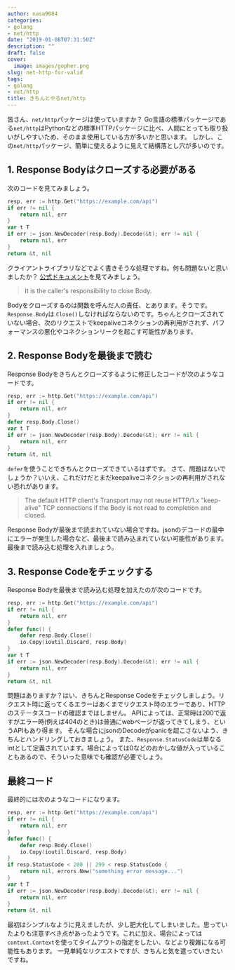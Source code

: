 ```yaml
---
author: nasa9084
categories:
- golang
- net/http
date: "2019-01-08T07:31:50Z"
description: ""
draft: false
cover:
  image: images/gopher.png
slug: net-http-for-valid
tags:
- golang
- net/http
title: きちんとやるnet/http
---
```



皆さん、`net/http`パッケージは使っていますか？
Go言語の標準パッケージである`net/http`はPythonなどの標準HTTPパッケージに比べ、人間にとっても取り扱いがしやすいため、そのまま使用している方が多いかと思います。
しかし、この`net/http`パッケージ、簡単に使えるように見えて結構落とし穴が多いのです。

## 1. Response Bodyはクローズする必要がある

次のコードを見てみましょう。

``` go
resp, err := http.Get("https://example.com/api")
if err != nil {
    return nil, err
}
var t T
if err := json.NewDecoder(resp.Body).Decode(&t); err != nil {
    return nil, err
}
return &t, nil
```

クライアントライブラリなどでよく書きそうな処理ですね。何も問題ないと思いましたか？
[公式ドキュメント](https://golang.org/pkg/net/http/#Response.Body)を見てみましょう。

> It is the caller's responsibility to close Body.

Bodyをクローズするのは関数を呼んだ人の責任、とあります。そうです。`Response.Body`は `Close()`しなければならないのです。ちゃんとクローズされていない場合、次のリクエストでkeepaliveコネクションの再利用がされず、パフォーマンスの悪化やコネクションリークを起こす可能性があります。

## 2. Response Bodyを最後まで読む

Response Bodyをきちんとクローズするように修正したコードが次のようなコードです。

``` go
resp, err := http.Get("https://example.com/api")
if err != nil {
    return nil, err
}
defer resp.Body.Close()
var t T
if err := json.NewDecoder(resp.Body).Decode(&t); err != nil {
    return nil, err
}
return &t, nil
```

`defer`を使うことできちんとクローズできているはずです。
さて、問題はないでしょうか？いいえ、これだけだとまだkeepaliveコネクションの再利用がされない恐れがあります。

>  The default HTTP client's Transport may not reuse HTTP/1.x "keep-alive" TCP connections if the Body is not read to completion and closed.

Response Bodyが最後まで読まれていない場合ですね。jsonのデコードの最中にエラーが発生した場合など、最後まで読み込まれていない可能性があります。最後まで読み込む処理を入れましょう。

## 3. Response Codeをチェックする

Response Bodyを最後まで読み込む処理を加えたのが次のコードです。

``` go
resp, err := http.Get("https://example.com/api")
if err != nil {
    return nil, err
}
defer func() {
    defer resp.Body.Close()
    io.Copy(ioutil.Discard, resp.Body)
}
var t T
if err := json.NewDecoder(resp.Body).Decode(&t); err != nil {
    return nil, err
}
return &t, nil
```

問題はありますか？はい、きちんとResponse Codeをチェックしましょう。リクエスト時に返ってくるエラーはあくまでリクエスト時のエラーであり、HTTPのステータスコードの確認まではしません。
APIによっては、正常時は200で返すがエラー時(例えば404のとき)は普通にwebページが返ってきてしまう、というAPIもあり得ます。
そんな場合にjsonのDecodeがpanicを起こさないよう、きちんとハンドリングしておきましょう。
また、`Response.StatusCode`は単なるintとして定義されています。場合によっては0などのおかしな値が入っていることもあるので、そういった意味でも確認が必要でしょう。

## 最終コード

最終的には次のようなコードになります。

``` go
resp, err := http.Get("https://example.com/api")
if err != nil {
    return nil, err
}
defer func() {
    defer resp.Body.Close()
    io.Copy(ioutil.Discard, resp.Body)
}
if resp.StatusCode < 200 || 299 < resp.StatusCode {
    return nil, errors.New("something error message...")
}
var t T
if err := json.NewDecoder(resp.Body).Decode(&t); err != nil {
    return nil, err
}
return &t, nil
```

最初はシンプルなように見えましたが、少し肥大化してしまいました。思っていたよりも注意すべき点があったようです。これに加え、場合によっては`context.Context`を使ってタイムアウトの指定をしたい、などより複雑になる可能性もあります。
一見単純なリクエストですが、きちんと気を遣っていきたいですね。




